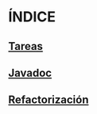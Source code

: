 # ÍNDICE

## [Tareas](https://github.com/iesgrancapitan-eed/recuperacion-junio-2021-WillTama/tree/desarrollo/src/tareas)
## [Javadoc](https://iesgrancapitan-eed.github.io/recuperacion-junio-2021-WillTama/)
## [Refactorización](https://github.com/iesgrancapitan-eed/recuperacion-junio-2021-WillTama/tree/refactorizaci%C3%B3n/src/com/eed/RA4/refactorizacion)
